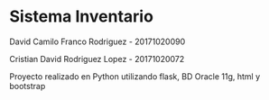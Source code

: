 # Sistema Inventario

David Camilo Franco Rodriguez - 20171020090

Cristian David Rodriguez Lopez - 20171020072


Proyecto realizado en Python utilizando flask, BD Oracle 11g, html y bootstrap
